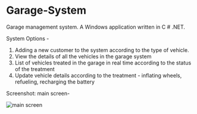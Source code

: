 # Garage-System
Garage management system.
A Windows application written in C # .NET.

System Options -
1. Adding a new customer to the system according to the type of vehicle.
2. View the details of all the vehicles in the garage system
3. List of vehicles treated in the garage in real time according to the status of the treatment
4. Update vehicle details according to the treatment  - inflating wheels, refueling, recharging the battery

Screenshot:
main screen-


![main screen](https://user-images.githubusercontent.com/68436015/109780095-53f74600-7c0f-11eb-9e9e-fa13d9666ec2.jpg)

